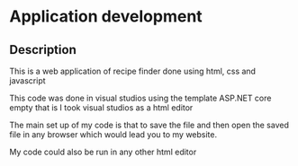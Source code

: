 # Application development


## Description

This is  a web application of recipe finder done using html, css and javascript

This code was done in visual studios using the template ASP.NET core empty that is I took visual studios as a html editor

The main set up of my code is that to save the file and then open the saved file in any browser which would lead you to my website.

My code could also be run in any other html editor

